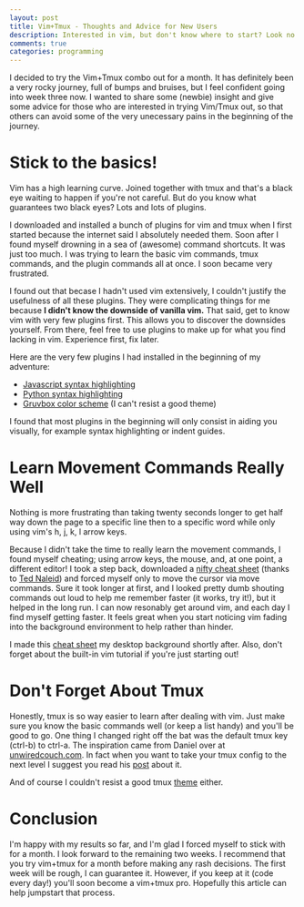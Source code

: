```yaml
---
layout: post
title: Vim+Tmux - Thoughts and Advice for New Users
description: Interested in vim, but don't know where to start? Look no further!'
comments: true
categories: programming
---
```


I decided to try the Vim+Tmux combo out for a month. It has definitely been a very
rocky journey, full of bumps and bruises, but I feel confident going into week three now.
I wanted to share some (newbie) insight and give some advice for those who are interested in
trying Vim/Tmux out, so that others can avoid some of the very unecessary pains in the beginning
of the journey.

Stick to the basics!
====================
Vim has a high learning curve. Joined together with tmux and that's a black eye waiting to
happen if you're not careful. But do you know what guarantees two black eyes? 
Lots and lots of plugins. 

I downloaded and installed a bunch of plugins for vim and tmux when I first started because
the internet said I absolutely needed them. Soon after I found myself drowning in a sea
of (awesome) command shortcuts. It was just too much. I was trying to learn the basic
vim commands, tmux commands, and the plugin commands all at once. I soon became very frustrated.

I found out that becase I hadn't used vim extensively, I couldn't justify the usefulness
of all these plugins. They were complicating things for me because **I didn't know the downside
of vanilla vim.** That said, get to know vim with very few plugins first. This allows you to discover
the downsides yourself. From there, feel free to use plugins to make up for what you find lacking
in vim. Experience first, fix later.

Here are the very few plugins I had installed in the beginning of my adventure:

*    [Javascript syntax highlighting](https://github.com/jelera/vim-javascript-syntax)
*    [Python syntax highlighting](https://github.com/hdima/python-syntax)
*    [Gruvbox color scheme](https://github.com/morhetz/gruvbox) (I can't resist a good theme)

I found that most plugins in the beginning will only consist in aiding you visually, for example
syntax highlighting or indent guides.

Learn Movement Commands Really Well
===================================
Nothing is more frustrating than taking twenty seconds longer to get half way down the page
to a specific line then to a specific word while only using vim's h, j, k, l arrow keys.

Because I didn't take the time to really learn the movement commands, I found myself cheating; using arrow keys,
the mouse, and, at one point, a different editor! I took a step back, downloaded a [nifty cheat
sheet](https://bitbucket.org/tednaleid/vim-shortcut-wallpaper/raw/tip/vim-shortcuts.png) (thanks to [Ted Naleid](http://naleid.com/blog/2010/10/04/vim-movement-shortcuts-wallpaper/a)) and forced myself only to move the cursor via
move commands. Sure it took longer at first, and I looked pretty dumb
shouting commands out loud to help me remember faster (it works, try it!), but
it helped in the long run. I can now resonably get around vim, and each day
I find myself getting faster. It feels great when you start noticing vim fading into the background environment 
to help rather than hinder.

I made this [cheat sheet](http://www.viemu.com/vi-vim-cheat-sheet.gif) my desktop background shortly after. 
Also, don't forget about the built-in vim tutorial if you're just starting out!

Don't Forget About Tmux
=======================
Honestly, tmux is so way easier to learn after dealing with vim. Just make sure you know the basic commands well (or
keep a list handy) and you'll be good to go. One thing I changed right off the bat was the default tmux key (ctrl-b) to
ctrl-a. The inspiration came from Daniel over at [unwiredcouch.com](https://www.unwiredcouch.com/). In fact when you want
 to take your tmux config to the next level I suggest you read his
 [post](https://www.unwiredcouch.com/2013/11/15/my-tmux-setup.html) about it.

And of course I couldn't resist a good tmux [theme](https://github.com/edkolev/tmuxline.vim) either.

Conclusion
==========
I'm happy with my results so far, and I'm glad I forced myself to stick with for a month. I look forward to the remaining
two weeks. I recommend that you try vim+tmux for a month before making any rash decisions. The first week will be 
rough, I can guarantee it. However, if you keep at it (code every day!) you'll soon become a vim+tmux pro. 
Hopefully this article can help jumpstart
that process.
